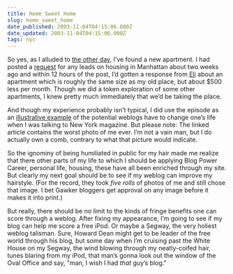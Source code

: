 ```yaml
---
title: Home Sweet Home
slug: home_sweet_home
date_published: 2003-11-04T04:15:06.000Z
date_updated: 2003-11-04T04:15:06.000Z
tags: nyc
---
```


So yes, as I alluded to [the other day](http://www.dashes.com/anil/index.php?archives/007613.php), I’ve found a new apartment. I had posted a [request](http://www.dashes.com/anil/index.php?archives/007534.php) for any leads on housing in Manhattan about two weeks ago and within 12 hours of the post, I’d gotten a response from [Eli](http://www.chapmanlogic.com/blog/) about an apartment which is roughly the same size as my old place, but about $500 less per month. Though we did a token exploration of some other apartments, I knew pretty much immediately that we’d be taking the place.

And though my experience probably isn’t typical, I did use the episode as an [illustrative example](http://www.nymetro.com/nymetro/news/media/columns/download/n_9457/) of the potential weblogs have to change one’s life when I was talking to New York magazine. But please note: The linked article contains the worst photo of me ever. I’m not a vain man, but I do actually own a comb, contrary to what that picture would indicate.

So the ignominy of being humiliated in public for my hair made me realize that there other parts of my life to which I should be applying Blog Power Career, personal life, housing, these have all been enriched through my site. But clearly my next goal should be to see if my weblog can improve my hairstyle. (For the record, they took *five rolls* of photos of me and still chose that image. I bet Gawker bloggers get approval on any image before it makes it into print.)

But really, there should be no limit to the kinds of fringe benefits one can score through a weblog. After fixing my appearance, I’m going to see if my blog can help me score a free iPod. Or maybe a Segway, the very holiest weblog talisman. Sure, Howard Dean might get to be leader of the free world through his blog, but some day when I’m cruising past the White House on my Segway, the wind blowing through my neatly-coifed hair, tunes blaring from my iPod, that man’s gonna look out the window of the Oval Office and say, "man, I wish I had *that* guy’s blog."
